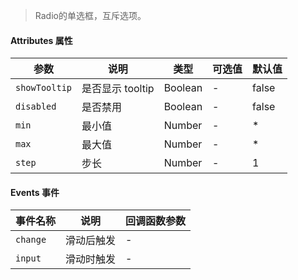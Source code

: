 > Radio的单选框，互斥选项。

#### Attributes 属性

参数 | 说明 | 类型 | 可选值 | 默认值
--- | --- | --- | --- | ---
`showTooltip` | 是否显示 tooltip | Boolean | - | false
`disabled` | 是否禁用 | Boolean | - | false
`min` | 最小值 | Number | - | *
`max` | 最大值 | Number | - | *
`step` | 步长 | Number | - | 1

#### Events 事件

事件名称 | 说明 | 回调函数参数
--- | --- | --- | 
`change` | 滑动后触发 | -
`input` | 滑动时触发 | -
